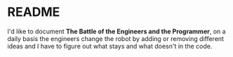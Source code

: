 # README

I'd like to document <b>The Battle of the Engineers and the Programmer</b>, on a daily basis the engineers change the robot by adding or removing different ideas and I have to figure out what stays and what doesn't in the code.
